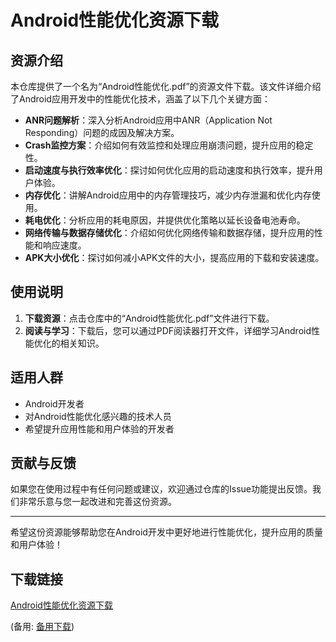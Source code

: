# Android性能优化资源下载

## 资源介绍

本仓库提供了一个名为“Android性能优化.pdf”的资源文件下载。该文件详细介绍了Android应用开发中的性能优化技术，涵盖了以下几个关键方面：

- **ANR问题解析**：深入分析Android应用中ANR（Application Not Responding）问题的成因及解决方案。
- **Crash监控方案**：介绍如何有效监控和处理应用崩溃问题，提升应用的稳定性。
- **启动速度与执行效率优化**：探讨如何优化应用的启动速度和执行效率，提升用户体验。
- **内存优化**：讲解Android应用中的内存管理技巧，减少内存泄漏和优化内存使用。
- **耗电优化**：分析应用的耗电原因，并提供优化策略以延长设备电池寿命。
- **网络传输与数据存储优化**：介绍如何优化网络传输和数据存储，提升应用的性能和响应速度。
- **APK大小优化**：探讨如何减小APK文件的大小，提高应用的下载和安装速度。

## 使用说明

1. **下载资源**：点击仓库中的“Android性能优化.pdf”文件进行下载。
2. **阅读与学习**：下载后，您可以通过PDF阅读器打开文件，详细学习Android性能优化的相关知识。

## 适用人群

- Android开发者
- 对Android性能优化感兴趣的技术人员
- 希望提升应用性能和用户体验的开发者

## 贡献与反馈

如果您在使用过程中有任何问题或建议，欢迎通过仓库的Issue功能提出反馈。我们非常乐意与您一起改进和完善这份资源。

---

希望这份资源能够帮助您在Android开发中更好地进行性能优化，提升应用的质量和用户体验！

## 下载链接
[Android性能优化资源下载](https://pan.quark.cn/s/7e99bf9dc704) 

(备用: [备用下载](https://pan.baidu.com/s/1w28G6EXwckakEMNlugSS2A?pwd=1234))
